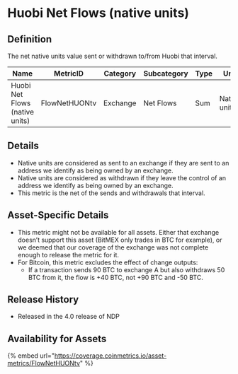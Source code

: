 # Huobi Net Flows (native units)

## Definition

The net native units value sent or withdrawn to/from Huobi that interval.

| Name                           | MetricID      | Category | Subcategory | Type | Unit         | Interval |
| ------------------------------ | ------------- | -------- | ----------- | ---- | ------------ | -------- |
| Huobi Net Flows (native units) | FlowNetHUONtv | Exchange | Net Flows   | Sum  | Native units | 1 day    |

## Details

* Native units are considered as sent to an exchange if they are sent to an address we identify as being owned by an exchange.
* Native units are considered as withdrawn if they leave the control of an address we identify as being owned by an exchange.
* This metric is the net of the sends and withdrawals that interval.

## Asset-Specific Details

* This metric might not be available for all assets. Either that exchange doesn’t support this asset (BitMEX only trades in BTC for example), or we deemed that our coverage of the exchange was not complete enough to release the metric for it.
* For Bitcoin, this metric excludes the effect of change outputs:
  * If a transaction sends 90 BTC to exchange A but also withdraws 50 BTC from it, the flow is +40 BTC, not +90 BTC and -50 BTC.

## Release History

* Released in the 4.0 release of NDP

## Availability for Assets

{% embed url="https://coverage.coinmetrics.io/asset-metrics/FlowNetHUONtv" %}
